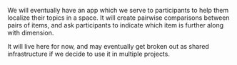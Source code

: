 We will eventually have an app which we serve to participants to help them localize their topics in a space. It will create pairwise comparisons between pairs of items, and ask participants to indicate which item is further along with dimension.

It will live here for now, and may eventually get broken out as shared infrastructure if we decide to use it in multiple projects.

